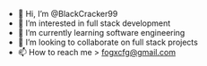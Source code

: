 - 👋 Hi, I’m @BlackCracker99
- 👀 I’m interested in full stack development
- 🌱 I’m currently learning software engineering
- 💞️ I’m looking to collaborate on full stack projects
- 📫 How to reach me > fogxcfg@gmail.com

<!---
BlackCracker99/BlackCracker99 is a ✨ special ✨ repository because its `README.md` (this file) appears on your GitHub profile.
You can click the Preview link to take a look at your changes.
--->
